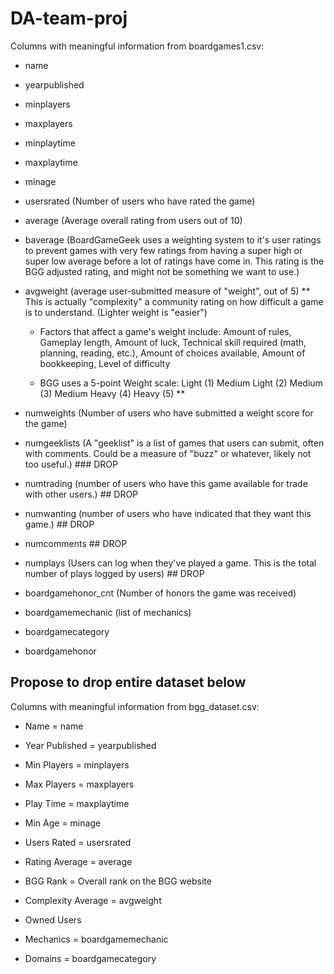# DA-team-proj

Columns with meaningful information from boardgames1.csv:  

 - name  

 - yearpublished  

 - minplayers   

 - maxplayers  

 - minplaytime  

 - maxplaytime  

 - minage  

 - usersrated (Number of users who have rated the game)  

 - average (Average overall rating from users out of 10)  

 - baverage (BoardGameGeek uses a weighting system to it's user ratings to prevent games with very few ratings from having a super high or super low average before a lot of ratings have come in. This rating is the BGG adjusted rating, and might not be something we want to use.)  

 - avgweight (average user-submitted measure of "weight", out of 5)  ** This is actually "complexity" a community rating on how difficult a game is to understand.  (Lighter weight is "easier")
   - Factors that affect a game's weight include:
      Amount of rules, 
      Gameplay length, 
      Amount of luck, 
      Technical skill required (math, planning, reading, etc.), 
      Amount of choices available, 
      Amount of bookkeeping, 
      Level of difficulty

    - BGG uses a 5-point Weight scale:
      Light (1)
      Medium Light (2)
      Medium (3)
      Medium Heavy (4)
      Heavy (5) **

 - numweights (Number of users who have submitted a weight score for the game)  

 - numgeeklists (A "geeklist" is a list of games that users can submit, often with comments. Could be a measure of "buzz" or whatever, likely not too useful.)  ### DROP

 - numtrading (number of users who have this game available for trade with other users.)  ## DROP

 - numwanting (number of users who have indicated that they want this game.)  ## DROP

 - numcomments  ## DROP

 - numplays (Users can log when they've played a game. This is the total number of plays logged by users)  ## DROP

 - boardgamehonor_cnt (Number of honors the game was received)  

 - boardgamemechanic (list of mechanics)  

 - boardgamecategory   

 - boardgamehonor  


## Propose to drop entire dataset below

Columns with meaningful information from bgg_dataset.csv:  

 - Name = name  

 - Year Published = yearpublished  

 - Min Players = minplayers  

 - Max Players = maxplayers  

 - Play Time = maxplaytime  

 - Min Age = minage  

 - Users Rated = usersrated  

 - Rating Average = average  
 
 - BGG Rank = Overall rank on the BGG website  

 - Complexity Average = avgweight  

 - Owned Users  

 - Mechanics = boardgamemechanic  

 - Domains = boardgamecategory  
